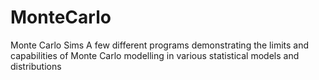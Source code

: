 # MonteCarlo
Monte Carlo Sims
A few different programs demonstrating the limits and capabilities of Monte Carlo modelling in various statistical models and distributions
